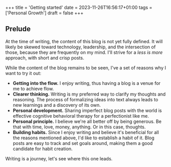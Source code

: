 +++
title = 'Getting started'
date = 2023-11-26T16:56:17+01:00
tags = ['Personal Growth']
draft = false
+++

## Prelude

At the time of writing, the content of this blog is not yet fully defined. It will likely be skewed toward technology, leadership, and the intersection of those, because they are frequently on my mind. I'll strive for a _less is more_ approach, with short and crisp posts.

While the content of the blog remains to be seen, I've a set of reasons why I want to try it out:

- **Getting into the flow.** I enjoy writing, thus having a blog is a venue for me to achieve flow.
- **Clearer thinking.** Writing is my preferred way to clarify my thoughts and reasoning. The process of formalizing ideas into text always leads to new learnings and a discovery of its own.
- **Personal development.** Sharing imperfect blog posts with the world is effective cognitive behavioral therapy for a perfectionist like me.
- **Personal principle.** I believe we're all better off by being generous. Be that with time, love, money, anything. Or in this case, thoughts.
- **Building habits.** Since I enjoy writing and believe it's beneficial for all the reasons mentioned above, I'd like to establish a habit of it. Blog posts are easy to track and set goals around, making them a good candidate for habit creation.

Writing is a journey, let's see where this one leads.
